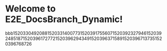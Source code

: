 # Welcome to E2E_DocsBranch_Dynamic!
bbb1520330492088152033140077315203917556071520392327946152039248518715203961727721520396294349152039637158915203967137351520396768726